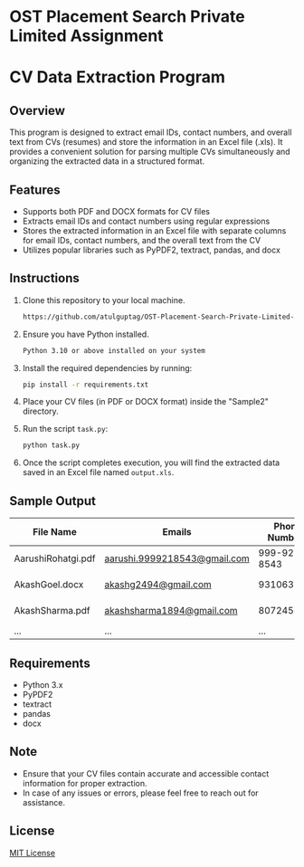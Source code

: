 # OST Placement Search Private Limited Assignment

# CV Data Extraction Program
## Overview
This program is designed to extract email IDs, contact numbers, and overall text from CVs (resumes) and store the information in an Excel file (.xls). It provides a convenient solution for parsing multiple CVs simultaneously and organizing the extracted data in a structured format.

## Features
- Supports both PDF and DOCX formats for CV files
- Extracts email IDs and contact numbers using regular expressions
- Stores the extracted information in an Excel file with separate columns for email IDs, contact numbers, and the overall text from the CV
- Utilizes popular libraries such as PyPDF2, textract, pandas, and docx

## Instructions
1. Clone this repository to your local machine.
    ```bash
    https://github.com/atulguptag/OST-Placement-Search-Private-Limited-Assignment
    ```

2. Ensure you have Python installed.
    ```bash
    Python 3.10 or above installed on your system
    ```

3. Install the required dependencies by running:
   ```bash
   pip install -r requirements.txt
   ```
4. Place your CV files (in PDF or DOCX format) inside the "Sample2" directory.

5. Run the script `task.py`:
   ```bash
   python task.py
   ```
6. Once the script completes execution, you will find the extracted data saved in an Excel file named `output.xls`.

## Sample Output
| File Name          | Emails                      | Phone Numbers      | Overall Text |
|--------------------|-----------------------------|--------------------|--------------|
| AarushiRohatgi.pdf | aarushi.9999218543@gmail.com | 999-921-8543       | [Overall Text from AarushiRohatgi.pdf] |
| AkashGoel.docx     | akashg2494@gmail.com        | 9310631244         | [Overall Text from AkashGoel.docx]     |
| AkashSharma.pdf    | akashsharma1894@gmail.com   | 8072458559         | [Overall Text from AkashSharma.pdf]    |
| ...                | ...                         | ...                | ...          |

## Requirements
- Python 3.x
- PyPDF2
- textract
- pandas
- docx

## Note
- Ensure that your CV files contain accurate and accessible contact information for proper extraction.
- In case of any issues or errors, please feel free to reach out for assistance.

## License
[MIT License](LICENSE)